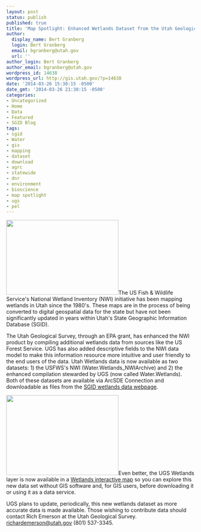 ```yaml
---
layout: post
status: publish
published: true
title: 'Map Spotlight: Enhanced Wetlands Dataset from the Utah Geological Survey'
author:
  display_name: Bert Granberg
  login: Bert Granberg
  email: bgranberg@utah.gov
  url: ''
author_login: Bert Granberg
author_email: bgranberg@utah.gov
wordpress_id: 14638
wordpress_url: http://gis.utah.gov/?p=14638
date: '2014-03-26 15:30:15 -0500'
date_gmt: '2014-03-26 21:30:15 -0500'
categories:
- Uncategorized
- Home
- Data
- Featured
- SGID Blog
tags:
- sgid
- Water
- gis
- mapping
- dataset
- download
- agrc
- statewide
- dnr
- environment
- bioscience
- map spotlight
- ugs
- pel
---
```

<p><a href="http://gis.utah.gov/wp-content/uploads/Wetland.jpg"><img src="http://gis.utah.gov/wp-content/uploads/Wetland-300x200.jpg" alt="" title="Wetland" width="300" height="200" class="alignright size-medium wp-image-14639" /></a>The US Fish & Wildlife Service's National Wetland Inventory (NWI) initiative has been mapping wetlands in Utah since the 1980's. These maps are in the process of being converted to digital geospatial data for the state but have not been significantly updated in years within Utah's State Geographic Information Database (SGID).</p>
<p>The Utah Geological Survey, through an EPA grant, has enhanced the NWI product by compiling additional wetlands data from sources like the US Forest Service. UGS has also added descriptive fields to the NWI data model to make this information resource more intuitive and user friendly to the end users of the data. Utah Wetlands data is now available as two datasets: 1) the USFWS's NWI (Water.Wetlands_NWIArchive) and 2) the enhanced compilation stewarded by UGS (now called Water.Wetlands). Both of these datasets are available via ArcSDE Connection and downloadable as files from the <a href="http://http://gis.utah.gov/data/water-data-services/wetlands/">SGID wetlands data webpage</a>.</p>
<p><a href="http://gis.utah.gov/wp-content/uploads/Screen-Shot-2014-03-26-at-3.01.39-PM.png"><img src="http://gis.utah.gov/wp-content/uploads/Screen-Shot-2014-03-26-at-3.01.39-PM-300x214.png" alt="" title="Screen Shot 2014-03-26 at 3.01.39 PM" width="300" height="214" class="alignright size-medium wp-image-14652" /></a>Even better, the UGS Wetlands layer is now available in a <a href="http://bit.ly/1hK0rqQ ">Wetlands interactive map</a> so you can explore this new data set without GIS software and, for GIS users, before downloading it or using it as a data service.</p>
<p>UGS plans to update, periodically, this new wetlands dataset as more accurate data is made available. Those wishing to contribute data should contact Rich Emerson at the Utah Geological Survey. <a href="mailto:richardemerson@utah.gov?subject=UGS Wetlands Dataset">richardemerson@utah.gov</a> (801) 537-3345.</p>
